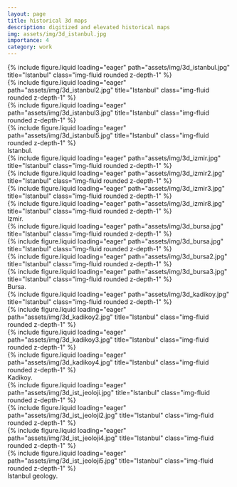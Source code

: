 ```yaml
---
layout: page
title: historical 3d maps
description: digitized and elevated historical maps
img: assets/img/3d_istanbul.jpg
importance: 4
category: work
---
```


<div class="row">
    <div class="col-sm mt-3 mt-md-0">
        {% include figure.liquid loading="eager" path="assets/img/3d_istanbul.jpg" title="Istanbul" class="img-fluid rounded z-depth-1" %}
    </div>
</div>
<div class="row">
    <div class="col-sm mt-3 mt-md-0">
        {% include figure.liquid loading="eager" path="assets/img/3d_istanbul2.jpg" title="Istanbul" class="img-fluid rounded z-depth-1" %}
    </div>
    <div class="col-sm mt-3 mt-md-0">
        {% include figure.liquid loading="eager" path="assets/img/3d_istanbul3.jpg" title="Istanbul" class="img-fluid rounded z-depth-1" %}
    </div>
    <div class="col-sm mt-3 mt-md-0">
        {% include figure.liquid loading="eager" path="assets/img/3d_istanbul5.jpg" title="Istanbul" class="img-fluid rounded z-depth-1" %}
    </div>
</div>
<div class="caption">
    Istanbul.
</div>

<div class="row">
    <div class="col-sm mt-3 mt-md-0">
        {% include figure.liquid loading="eager" path="assets/img/3d_izmir.jpg" title="Istanbul" class="img-fluid rounded z-depth-1" %}
    </div>
</div>
<div class="row">
    <div class="col-sm mt-3 mt-md-0">
        {% include figure.liquid loading="eager" path="assets/img/3d_izmir2.jpg" title="Istanbul" class="img-fluid rounded z-depth-1" %}
    </div>
    <div class="col-sm mt-3 mt-md-0">
        {% include figure.liquid loading="eager" path="assets/img/3d_izmir3.jpg" title="Istanbul" class="img-fluid rounded z-depth-1" %}
    </div>
    <div class="col-sm mt-3 mt-md-0">
        {% include figure.liquid loading="eager" path="assets/img/3d_izmir8.jpg" title="Istanbul" class="img-fluid rounded z-depth-1" %}
    </div>
</div>
<div class="caption">
    Izmir.
</div>

<div class="row">
    <div class="col-sm mt-3 mt-md-0">
        {% include figure.liquid loading="eager" path="assets/img/3d_bursa.jpg" title="Istanbul" class="img-fluid rounded z-depth-1" %}
    </div>
</div>
<div class="row">
    <div class="col-sm mt-3 mt-md-0">
        {% include figure.liquid loading="eager" path="assets/img/3d_bursa.jpg" title="Istanbul" class="img-fluid rounded z-depth-1" %}
    </div>
    <div class="col-sm mt-3 mt-md-0">
        {% include figure.liquid loading="eager" path="assets/img/3d_bursa2.jpg" title="Istanbul" class="img-fluid rounded z-depth-1" %}
    </div>
    <div class="col-sm mt-3 mt-md-0">
        {% include figure.liquid loading="eager" path="assets/img/3d_bursa3.jpg" title="Istanbul" class="img-fluid rounded z-depth-1" %}
    </div>
</div>
<div class="caption">
    Bursa.
</div>

<div class="row">
    <div class="col-sm mt-3 mt-md-0">
        {% include figure.liquid loading="eager" path="assets/img/3d_kadikoy.jpg" title="Istanbul" class="img-fluid rounded z-depth-1" %}
    </div>
</div>
<div class="row">
    <div class="col-sm mt-3 mt-md-0">
        {% include figure.liquid loading="eager" path="assets/img/3d_kadikoy2.jpg" title="Istanbul" class="img-fluid rounded z-depth-1" %}
    </div>
    <div class="col-sm mt-3 mt-md-0">
        {% include figure.liquid loading="eager" path="assets/img/3d_kadikoy3.jpg" title="Istanbul" class="img-fluid rounded z-depth-1" %}
    </div>
    <div class="col-sm mt-3 mt-md-0">
        {% include figure.liquid loading="eager" path="assets/img/3d_kadikoy4.jpg" title="Istanbul" class="img-fluid rounded z-depth-1" %}
    </div>
</div>
<div class="caption">
    Kadikoy.
</div>

<div class="row">
    <div class="col-sm mt-3 mt-md-0">
        {% include figure.liquid loading="eager" path="assets/img/3d_ist_jeoloji.jpg" title="Istanbul" class="img-fluid rounded z-depth-1" %}
    </div>
</div>
<div class="row">
    <div class="col-sm mt-3 mt-md-0">
        {% include figure.liquid loading="eager" path="assets/img/3d_ist_jeoloji2.jpg" title="Istanbul" class="img-fluid rounded z-depth-1" %}
    </div>
    <div class="col-sm mt-3 mt-md-0">
        {% include figure.liquid loading="eager" path="assets/img/3d_ist_jeoloji4.jpg" title="Istanbul" class="img-fluid rounded z-depth-1" %}
    </div>
    <div class="col-sm mt-3 mt-md-0">
        {% include figure.liquid loading="eager" path="assets/img/3d_ist_jeoloji5.jpg" title="Istanbul" class="img-fluid rounded z-depth-1" %}
    </div>
</div>
<div class="caption">
    Istanbul geology.
</div>
